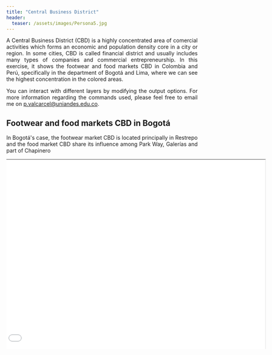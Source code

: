 ```yaml
---
title: "Central Business District"
header:
  teaser: /assets/images/Persona5.jpg
---
```

<div style="text-align: justify"> 

A Central Business District (CBD) is a highly concentrated area of comercial activities which forms an economic and population density core in a city or region. In some cities, CBD is called financial district and usually includes many types of companies and commercial entrepreneurship. In this exercise, it shows the footwear and food markets CBD in Colombia and Perú, specifically in the department of Bogotá and Lima, where we can see the highest concentration in the colored areas.

You can interact with different layers by modifying the output options. For more information regarding the commands used, please feel free to email me on <a href="mailto:p.valcarcel@uniandes.edu.co">p.valcarcel@uniandes.edu.co</a>.

## Footwear and food markets CBD in Bogotá

In Bogotá's case, the footwear market CBD is located principally in Restrepo and the food market CBD share its influence among Park Way, Galerías and part of Chapinero 

<div style="margin: auto; width: 700px; height: 500px; overflow: hidden; padding-left: 0">
    <iframe src="\assets\Shapes\CBD_Map.html" style="width: 100%; height: 100%; margin-left: -20px"></iframe>
</div>

</div>